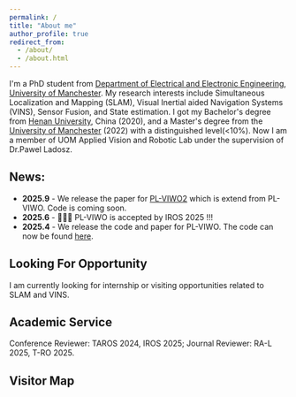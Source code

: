 ```yaml
---
permalink: /
title: "About me"
author_profile: true
redirect_from: 
  - /about/
  - /about.html
---
```

I'm a PhD student from [Department of Electrical and Electronic Engineering](https://www.eee.manchester.ac.uk/), [University of Manchester](https://www.manchester.ac.uk/). My research interests include Simultaneous Localization and Mapping (SLAM), Visual Inertial aided Navigation Systems (VINS), Sensor Fusion, and State estimation. I got my Bachelor's degree from [Henan University](https://iao.henu.edu.cn/yw/Home.htm), China (2020), and a Master's degree from the [University of Manchester](https://www.manchester.ac.uk/) (2022) with a distinguished level(<10%). Now I am a member of UOM Applied Vision and Robotic Lab under the supervision of Dr.Pawel Ladosz.

News:
---
* **2025.9** - We release the paper for [PL-VIWO2](https://www.arxiv.org/abs/2509.21563) which is extend from PL-VIWO. Code is coming soon.
* **2025.6** - 🎉🎉🎉 PL-VIWO is accepted by IROS 2025 !!!
* **2025.4** - We release the code and paper for PL-VIWO. The code can now be found [here](https://github.com/Happy-ZZX/PL-VIWO).



Looking For Opportunity
---
I am currently looking for internship or visiting opportunities related to SLAM and VINS.

Academic Service
---
Conference Reviewer: TAROS 2024, IROS 2025;
Journal Reviewer: RA-L 2025, T-RO 2025.

Visitor Map
---

<body>
        <table style="width:100%;border:0px;border-spacing:0px;border-collapse:separate;margin-right:auto;margin-left:auto;"><tbody>
        <tr>
          <td style="padding:25px;width:100%;vertical-align:middle">
            <p style="text-align:center;font-size:small;">
              <script type='text/javascript' id='clustrmaps' src='//cdn.clustrmaps.com/map_v2.js?cl=ffffff&w=a&t=n&d=WAlYx0Jg35GATrSqOJcdBrjwWYHpw7rB1_t9cjBqiao'></script>
            </p>
          </td>
        </tr>
        </tbody></table>
</body>
